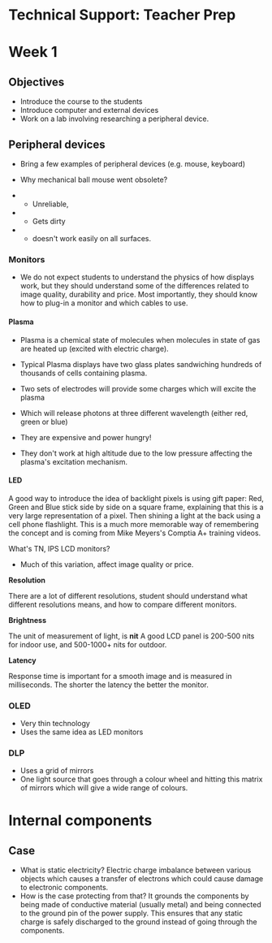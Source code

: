 # Technical Support: Teacher Prep
# Week 1

## Objectives

- Introduce the course to the students
- Introduce computer and external devices 
- Work on a lab involving researching a peripheral device. 

## Peripheral devices 

- Bring a few examples of peripheral devices (e.g. mouse, keyboard)

- Why mechanical ball mouse went obsolete? 
- - Unreliable, 
- - Gets dirty 
- - doesn't work easily on all surfaces.

### Monitors

- We do not expect students to understand the physics of how displays work, but they should understand some of the differences related to image quality, durability and price. Most importantly, they should know how to plug-in a monitor and which cables to use. 

#### Plasma

- Plasma is a chemical state of molecules when molecules in state of gas are heated up (excited with electric charge).

- Typical Plasma displays have two glass plates sandwiching hundreds of thousands of cells containing plasma. 

- Two sets of electrodes will provide some charges which will excite the plasma 

- Which will release photons at three different wavelength (either red, green or blue)
- They are expensive and power hungry! 
- They don't work at high altitude due to the low pressure affecting the plasma's excitation mechanism. 



#### LED

 A good way to introduce the idea of backlight pixels is using gift paper: Red, Green and Blue stick side by side on a square frame, explaining that this is a very large representation of a pixel. Then shining a light at the back using a cell phone flashlight. This is a much more memorable way of remembering the concept and is coming from Mike Meyers's Comptia A+ training videos. 

What's TN, IPS LCD monitors? 

- Much of this variation, affect image quality or price.

**Resolution**

There are a lot of different resolutions, student should understand what different resolutions means, and how to compare different monitors. 

**Brightness**

The unit of measurement of light, is **nit** A good LCD panel is 200-500 nits for indoor use, and 500-1000+ nits for outdoor. 

**Latency**

Response time is important for a smooth image and is measured in milliseconds. The shorter the latency the better the monitor. 



### OLED

- Very thin technology
- Uses the same idea as LED monitors 



### DLP

- Uses a grid of mirrors
- One light source that goes through a colour wheel and hitting this matrix of mirrors which will give a wide range of colours. 

# Internal components

## Case
- What is static electricity?
Electric charge imbalance between various objects which causes a transfer of electrons which could cause damage to electronic components.
- How is the case protecting from that?
It grounds the components by being made of conductive material (usually metal) and being connected to the ground pin of the power supply. This ensures that any static charge is safely discharged to the ground instead of going through the components.